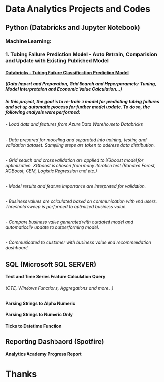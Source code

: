 # Data Analytics Projects and Codes

##    Python (Databricks and Jupyter Notebook)
### Machine Learning:

### 1. Tubing Failure Prediction Model - Auto Retrain, Comparision and Update with Existing Published Model
####  [Databricks - Tubing Failure Classification Prediction Model](https://github.com/dzheng616/data_is_the_new_oil/blob/61b48bb9b1108491578146c883525540afaacd5d/Python/Databricks-Classification%20Prediction%20(XGboost).ipynb)
#####  (Data Import and Preparation, Grid Search and Hyperparameter Tuning, Model Interpretaion and Economic Value Calculation...)

#####  In this project, the goal is to re-train a model for predicting tubing failures and set up automatic process for further model update. To do so, the following analysis were performed:
###### - Load data and features from Azure Data Warehouseto Databricks
###### - Data prepared for modeling and separated into training, testing and validation dataset. Sampling steps are taken to address data distribution. 
###### - Grid search and cross validation are applied to XGboost model for optimization. XGboost is chosen from many iteration test (Random Forest, XGBoost, GBM, Logistic Regression and etc.) 
###### - Model results and feature importance are interpreted for validation. 
###### - Business values are calculated based on communication with end users. Threshold sweep is performed to optimized business value. 
###### - Compare business value generated with outdated model and automatically update to outperforming model. 
###### - Communicated to customer with business value and recommendation dashboard. 


##    SQL (Microsoft SQL SERVER)

####  Text and Time Series Feature Calculation Query
######  (CTE, Windows Functions, Aggregations and more...)
####  Parsing Strings to Alpha Numeric
####  Parsing Strings to Numeric Only
####  Ticks to Datetime Function

##    Reporting Dashbaord (Spotfire)

####  Analytics Academy Progress Report

# Thanks
